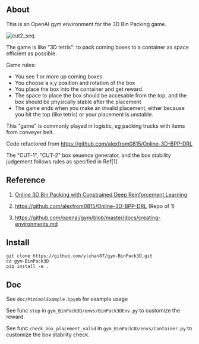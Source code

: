## About

This is an OpenAI gym environment for the 3D Bin Packing game.

![cut2_seq](./doc/cut2_seq.gif "cut2_seq")

The game is like "3D tetris": to pack coming boxes to a container as space efficient as possible.

Game rules:
- You see 1 or more up coming boxes.
- You choose a x,y position and rotation of the box
- You place the box into the container and get reward.
- The space to place the box should be accesable from the top, and the box should be physically stable after the placement
- The game ends when you make an invalid placement, either because you hit the top (like tetris) or your placement is unstable.

This "game" is commonly played in logistic, eg packing trucks with items from conveyer belt.

Code refactored from https://github.com/alexfrom0815/Online-3D-BPP-DRL

The "CUT-1", "CUT-2" box seuence generator, and the box stability judgement follows rules as specified in Ref[1]

## Reference
1. [Online 3D Bin Packing with Constrained Deep Reinforcement Learning](https://arxiv.org/abs/2006.14978)

2. https://github.com/alexfrom0815/Online-3D-BPP-DRL  (Repo of 1)

2. https://github.com/openai/gym/blob/master/docs/creating-environments.md


## Install
```
git clone https://github.com/ylchan87/gym-BinPack3D.git
cd gym-BinPack3D
pip install -e .
```

## Doc

See `doc/MinimalExample.ipynb` for example usage

See func `step` in `gym_BinPack3D/envs/BinPack3DEnv.py` to customize the reward.

See func `check_box_placement_valid` in `gym_BinPack3D/envs/Container.py` to customize the box stability check.


